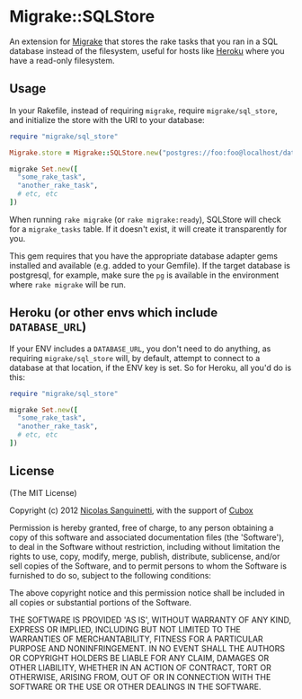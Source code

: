 # Migrake::SQLStore

An extension for [Migrake][migrake] that stores the rake tasks that you ran in a
SQL database instead of the filesystem, useful for hosts like [Heroku][heroku]
where you have a read-only filesystem.

[migrake]: http://github.com/foca/migrake
[heroku]:  http://heroku.com

## Usage

In your Rakefile, instead of requiring `migrake`, require `migrake/sql_store`,
and initialize the store with the URI to your database:

``` ruby
require "migrake/sql_store"

Migrake.store = Migrake::SQLStore.new("postgres://foo:foo@localhost/database")

migrake Set.new([
  "some_rake_task",
  "another_rake_task",
  # etc, etc
])
```

When running `rake migrake` (or `rake migrake:ready`), SQLStore will check for a
`migrake_tasks` table. If it doesn't exist, it will create it transparently for
you.

This gem requires that you have the appropriate database adapter gems installed
and available (e.g. added to your Gemfile). If the target database is
postgresql, for example, make sure the `pg` is available in the environment
where `rake migrake` will be run.

## Heroku (or other envs which include `DATABASE_URL`)

If your ENV includes a `DATABASE_URL`, you don't need to do anything, as
requiring `migrake/sql_store` will, by default, attempt to connect to a database
at that location, if the ENV key is set. So for Heroku, all you'd do is this:

``` ruby
require "migrake/sql_store"

migrake Set.new([
  "some_rake_task",
  "another_rake_task",
  # etc, etc
])
```

## License

(The MIT License)

Copyright (c) 2012 [Nicolas Sanguinetti][me], with the support of [Cubox][cubox]

Permission is hereby granted, free of charge, to any person obtaining
a copy of this software and associated documentation files (the
'Software'), to deal in the Software without restriction, including
without limitation the rights to use, copy, modify, merge, publish,
distribute, sublicense, and/or sell copies of the Software, and to
permit persons to whom the Software is furnished to do so, subject to
the following conditions:

The above copyright notice and this permission notice shall be
included in all copies or substantial portions of the Software.

THE SOFTWARE IS PROVIDED 'AS IS', WITHOUT WARRANTY OF ANY KIND,
EXPRESS OR IMPLIED, INCLUDING BUT NOT LIMITED TO THE WARRANTIES OF
MERCHANTABILITY, FITNESS FOR A PARTICULAR PURPOSE AND NONINFRINGEMENT.
IN NO EVENT SHALL THE AUTHORS OR COPYRIGHT HOLDERS BE LIABLE FOR ANY
CLAIM, DAMAGES OR OTHER LIABILITY, WHETHER IN AN ACTION OF CONTRACT,
TORT OR OTHERWISE, ARISING FROM, OUT OF OR IN CONNECTION WITH THE
SOFTWARE OR THE USE OR OTHER DEALINGS IN THE SOFTWARE.

[me]:    http://nicolassanguinetti.info
[cubox]: http://cuboxlabs.com
